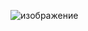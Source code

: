 ![изображение](https://user-images.githubusercontent.com/89702147/213863075-aa2bdce4-d0bc-4133-a49e-f422199ca7f2.png)
